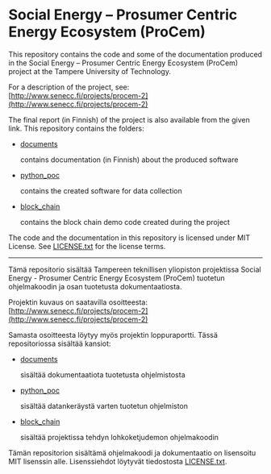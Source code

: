 # Social Energy – Prosumer Centric Energy Ecosystem (ProCem)

This repository contains the code and some of the documentation produced in the Social Energy – Prosumer Centric Energy Ecosystem (ProCem) project at the Tampere University of Technology.

For a description of the project, see: [http://www.senecc.fi/projects/procem-2](http://www.senecc.fi/projects/procem-2)

The final report (in Finnish) of the project is also available from the given link.
This repository contains the folders:

- [documents](documents)

     contains documentation (in Finnish) about the produced software

- [python_poc](python_poc)

     contains the created software for data collection

- [block_chain](block_chain)

     contains the block chain demo code created during the project

The code and the documentation in this repository is licensed under MIT License. See [LICENSE.txt](LICENSE.txt) for the license terms.

---

Tämä repositorio sisältää Tampereen teknillisen yliopiston projektissa Social Energy - Prosumer Centric Energy Ecosystem (ProCem) tuotetun ohjelmakoodin ja osan tuotetusta dokumentaatiosta.

Projektin kuvaus on saatavilla osoitteesta: [http://www.senecc.fi/projects/procem-2](http://www.senecc.fi/projects/procem-2)

Samasta osoitteesta löytyy myös projektin loppuraportti.
Tässä repositoriossa sisältää kansiot:

- [documents](documents)

    sisältää dokumentaatiota tuotetusta ohjelmistosta

- [python_poc](python_poc)

    sisältää datankeräystä varten tuotetun ohjelmiston

- [block_chain](block_chain)

    sisältää projektissa tehdyn lohkoketjudemon ohjelmakoodin

Tämän repositorion sisältämä ohjelmakoodi ja dokumentaatio on lisensoitu MIT lisenssin alle. Lisenssiehdot löytyvät tiedostosta [LICENSE.txt](LICENSE.txt).
